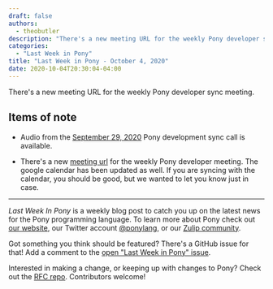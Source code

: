 ```yaml
---
draft: false
authors:
  - theobutler
description: "There's a new meeting URL for the weekly Pony developer sync meeting."
categories:
  - "Last Week in Pony"
title: "Last Week in Pony - October 4, 2020"
date: 2020-10-04T20:30:04-04:00
---
```


There's a new meeting URL for the weekly Pony developer sync meeting.
<!-- more -->

## Items of note

- Audio from the [September 29, 2020](https://sync-recordings.ponylang.io/r/2020_09_29.m4a) Pony development sync call is available.

- There's a new [meeting url](https://us02web.zoom.us/j/81413023569?pwd=ODRrQUJKNUFzNDdydzN6WTNpMEtaZz09) for the weekly Pony developer meeting. The google calendar has been updated as well. If you are syncing with the calendar, you should be good, but we wanted to let you know just in case.

---

_Last Week In Pony_ is a weekly blog post to catch you up on the latest news for the Pony programming language. To learn more about Pony check out [our website](https://ponylang.io), our Twitter account [@ponylang](https://twitter.com/ponylang), or our [Zulip community](https://ponylang.zulipchat.com).

Got something you think should be featured? There's a GitHub issue for that! Add a comment to the [open "Last Week in Pony" issue](https://github.com/ponylang/ponylang.github.io/issues?q=is%3Aissue+is%3Aopen+label%3Alast-week-in-pony).

Interested in making a change, or keeping up with changes to Pony? Check out the [RFC repo](https://github.com/ponylang/rfcs). Contributors welcome!
